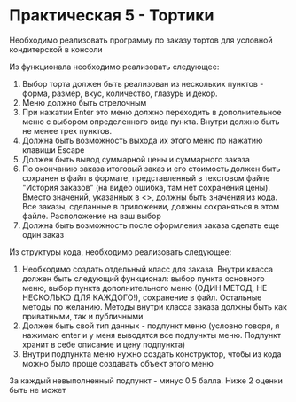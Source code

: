 # Практическая 5 - Тортики
Необходимо реализовать программу по заказу тортов для условной кондитерской в консоли

Из функционала необходимо реализовать следующее:
1. Выбор торта должен быть реализован из нескольких пунктов - форма, размер, вкус, количество, глазурь и декор. 
2. Меню должно быть стрелочным
3. При нажатии Enter это меню должно переходить в дополнительное меню с выбором определенного вида пункта. Внутри должно быть не менее трех пунктов. 
4. Должна быть возможность выхода их этого меню по нажатию клавиши Escape
5. Должен быть вывод суммарной цены и суммарного заказа
6. По окончанию заказа итоговый заказ и его стоимость должен быть сохранен в файл в формате, представленный в текстовом файле "История заказов" (на видео ошибка, там нет сохранения цены). Вместо значений, указанных в <>, должны быть значения из кода. Все заказы, сделанные в приложении, должны сохраняться в этом файле. Расположение на ваш выбор
7. Должна быть возможность после оформления заказа сделать еще один заказ

Из структуры кода, необходимо реализовать следующее:
1. Необходимо создать отдельный класс для заказа. Внутри класса должен быть следующий функционал: выбор пункта основного меню, выбор пункта дополнительного меню (ОДИН МЕТОД, НЕ НЕСКОЛЬКО ДЛЯ КАЖДОГО!), сохранение в файл. Остальные методы по желанию. Методы внутри класса заказа должны быть как приватными, так и публичными
2. Должен быть свой тип данных - подпункт меню (условно говоря, я нажимаю enter и у меня выводятся все подпункты меню. Подпункт хранит в себе описание и цену подпункта)
3. Внутри подпункта меню нужно создать конструктор, чтобы из кода можно было проще создавать объект этого меню

За каждый невыполненный подпункт - минус 0.5 балла. Ниже 2 оценки быть не может
